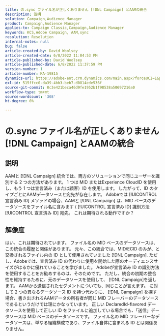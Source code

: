 ```yaml
---
title: の.sync ファイル名が正しくありません [!DNL Campaign] とAAMの統合
description: 説明
solution: Campaign,Audience Manager
product: Campaign,Audience Manager
applies-to: Campaign Classic,Campaign,Audience Manager
keywords: KCS,Adobe Campaign, AAM,sync
resolution: Resolution
internal-notes: null
bug: false
article-created-by: David Woolsey
article-created-date: 6/8/2022 11:04:53 PM
article-published-by: David Woolsey
article-published-date: 6/8/2022 11:37:59 PM
version-number: 1
article-number: KA-19815
dynamics-url: https://adobe-ent.crm.dynamics.com/main.aspx?forceUCI=1&pagetype=entityrecord&etn=knowledgearticle&id=7dd5f164-7fe7-ec11-bb3c-000d3a3b1f18
exl-id: 515ffcc0-da39-4bb3-beb7-d0814ede536f
source-git-commit: 0c3e421beca46d9fe1952b1f98538a50697216a0
workflow-type: tm+mt
source-wordcount: '308'
ht-degree: 0%

---
```


# の.sync ファイル名が正しくありません [!DNL Campaign] とAAMの統合

## 説明


AAMと [!DNL Campaign] 統合では、両方のソリューションで同じユーザーを識別する 2 つの方法があります。 1 つは MID またはExperience CloudID を使用し、もう 1 つは宣言済み（または顧客）ID を使用します。 したがって、ID のタイプごとにAAMデータソースと宛先が存在します。 Adobeでは [!UICONTROL 宣言済み ID] メソッドの場合、AAMと [!DNL Campaign] は、MID ベースのデータソースをファイル名に含みます ( [!UICONTROL 宣言済み ID] 識別方法 [!UICONTROL 宣言済み ID] 宛先。 これは期待される動作ですか？


## 解像度


はい、これは期待されています。 ファイル名の MID ベースのデータソースは、この統合の履歴と関係があります。 元々、この統合では、MID/ECID のみが、と交換されるファイル内の ID として使用されていました [!DNL Campaign]. ただし、Adobeでは、宣言済み ID の代わりに使用を開始した際のオーディエンスサイズがはるかに優れていることを学びました。 Adobeが宣言済み ID の識別方法を使用することをお勧めするのは、そのためです。 ただし、統合の初期の整合性を維持するために、元のデータソースを使用して、 [!DNL Campaign]を返します。 AAMから送信されたセグメントについても、同じことが言えます。 に対して 2 つの異なるデータソース ID を持つ代わりに、 [!DNL Campaign] を探す場合、書き出されるAAMデータの所有者が同じ MID フレーバーのデータソースであるというだけでは理にかなっています。 正しい DeclaredId-flavored データソースを使用して正しい ID をファイルに追加している場合でも、「送信」データソースは MID ベースのデータソースです。 ファイル名の MID フレーバーなデータソースは、単なる組織構成であり、ファイル自体に含まれる ID とは関係ありません。
